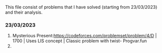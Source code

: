 This file consist of problems that I have solved (starting from 23/03/2023) and their analysis.
### 23/03/2023
1. Mysterious Present:https://codeforces.com/problemset/problem/4/D | 1700 | Uses LIS concept | Classic problem with twist- Progvar.fun
2. 

